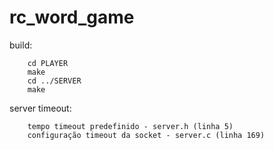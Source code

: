 # rc_word_game

build:
```
    cd PLAYER
    make
    cd ../SERVER
    make
```

server timeout:
```
    tempo timeout predefinido - server.h (linha 5)
    configuração timeout da socket - server.c (linha 169)
```

